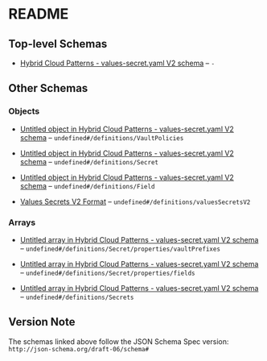 # README

## Top-level Schemas

*   [Hybrid Cloud Patterns - values-secret.yaml V2 schema](./values-secrets.md "This schema defines the values-secret") – `-`

## Other Schemas

### Objects

*   [Untitled object in Hybrid Cloud Patterns - values-secret.yaml V2 schema](./values-secrets-definitions-vaultpolicies.md "A dictionary of {name}:{policy} of custom vault password policies") – `undefined#/definitions/VaultPolicies`

*   [Untitled object in Hybrid Cloud Patterns - values-secret.yaml V2 schema](./values-secrets-definitions-secret.md "The single secret to be injected into the vault") – `undefined#/definitions/Secret`

*   [Untitled object in Hybrid Cloud Patterns - values-secret.yaml V2 schema](./values-secrets-definitions-field.md) – `undefined#/definitions/Field`

*   [Values Secrets V2 Format](./values-secrets-definitions-values-secrets-v2-format.md) – `undefined#/definitions/valuesSecretsV2`

### Arrays

*   [Untitled array in Hybrid Cloud Patterns - values-secret.yaml V2 schema](./values-secrets-definitions-secret-properties-vaultprefixes.md "This is the list of prefixes the secret will be uploaded to") – `undefined#/definitions/Secret/properties/vaultPrefixes`

*   [Untitled array in Hybrid Cloud Patterns - values-secret.yaml V2 schema](./values-secrets-definitions-secret-properties-fields.md "This is the list of actual secret material that will be placed in a vault key's attributes") – `undefined#/definitions/Secret/properties/fields`

*   [Untitled array in Hybrid Cloud Patterns - values-secret.yaml V2 schema](./values-secrets-definitions-secrets.md "The list of secrets to be injected into the vault") – `undefined#/definitions/Secrets`

## Version Note

The schemas linked above follow the JSON Schema Spec version: `http://json-schema.org/draft-06/schema#`
